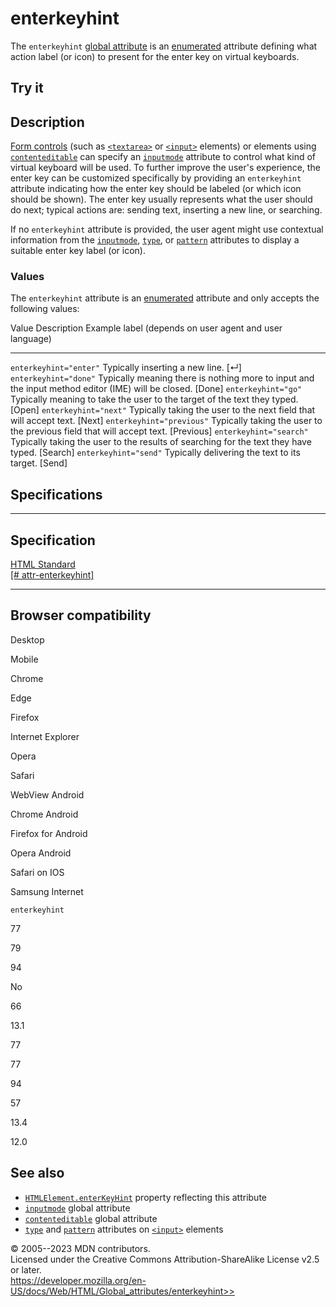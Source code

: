 enterkeyhint
============

The `enterkeyhint` [global attribute](_Resources/Markup%20And%20Styling/html/global_attributes/index.md) is an
[enumerated](https://developer.mozilla.org/en-US/docs/Glossary/Enumerated)
attribute defining what action label (or icon) to present for the enter
key on virtual keyboards.

Try it
------

Description
-----------

[Form controls](https://developer.mozilla.org/en-US/docs/Learn/Forms)
(such as [`<textarea>`](../element/textarea) or
[`<input>`](../element/input) elements) or elements using
[`contenteditable`](contenteditable) can specify an
[`inputmode`](inputmode) attribute to control what kind of virtual
keyboard will be used. To further improve the user\'s experience, the
enter key can be customized specifically by providing an `enterkeyhint`
attribute indicating how the enter key should be labeled (or which icon
should be shown). The enter key usually represents what the user should
do next; typical actions are: sending text, inserting a new line, or
searching.

If no `enterkeyhint` attribute is provided, the user agent might use
contextual information from the [`inputmode`](inputmode),
[`type`](../element/input#input_types), or
[`pattern`](../element/input#pattern) attributes to display a suitable
enter key label (or icon).

### Values

The `enterkeyhint` attribute is an
[enumerated](https://developer.mozilla.org/en-US/docs/Glossary/Enumerated)
attribute and only accepts the following values:

  Value                       Description                                                                                          Example label (depends on user agent and user language)
  --------------------------- ---------------------------------------------------------------------------------------------------- ---------------------------------------------------------
  `enterkeyhint="enter"`      Typically inserting a new line.                                                                      [↵]
  `enterkeyhint="done"`       Typically meaning there is nothing more to input and the input method editor (IME) will be closed.   [Done]
  `enterkeyhint="go"`         Typically meaning to take the user to the target of the text they typed.                             [Open]
  `enterkeyhint="next"`       Typically taking the user to the next field that will accept text.                                   [Next]
  `enterkeyhint="previous"`   Typically taking the user to the previous field that will accept text.                               [Previous]
  `enterkeyhint="search"`     Typically taking the user to the results of searching for the text they have typed.                  [Search]
  `enterkeyhint="send"`       Typically delivering the text to its target.                                                         [Send]

Specifications
--------------

  --------------------------------------------------------------------------------------------------------

Specification
  --------------------------------------------------------------------------------------------------------

  [HTML Standard\
  [\#
  attr-enterkeyhint]](https://html.spec.whatwg.org/multipage/interaction.html#attr-enterkeyhint)

  --------------------------------------------------------------------------------------------------------

Browser compatibility
---------------------

Desktop

Mobile

Chrome

Edge

Firefox

Internet Explorer

Opera

Safari

WebView Android

Chrome Android

Firefox for Android

Opera Android

Safari on IOS

Samsung Internet

`enterkeyhint`

77

79

94

No

66

13.1

77

77

94

57

13.4

12.0

See also
--------

- [`HTMLElement.enterKeyHint`](https://developer.mozilla.org/en-US/docs/Web/API/HTMLElement/enterKeyHint)
    property reflecting this attribute
- [`inputmode`](inputmode) global attribute
- [`contenteditable`](contenteditable) global attribute
- [`type`](../element/input#input_types) and
    [`pattern`](../element/input#pattern) attributes on
    [`<input>`](../element/input) elements

© 2005--2023 MDN contributors.\
Licensed under the Creative Commons Attribution-ShareAlike License v2.5
or later.\
https://developer.mozilla.org/en-US/docs/Web/HTML/Global_attributes/enterkeyhint>>
